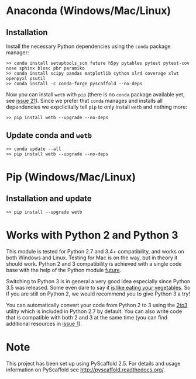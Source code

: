 

# Anaconda (Windows/Mac/Linux)

## Installation

Install the necessary Python dependencies using the ```conda``` package manager:

```
>> conda install setuptools_scm future h5py pytables pytest pytest-cov nose sphinx blosc pbr paramiko
>> conda install scipy pandas matplotlib cython xlrd coverage xlwt openpyxl psutil
>> conda install -c conda-forge pyscaffold --no-deps
```

Now you can install ```wetb``` with ```pip``` (there is no ```conda``` package
available yet, see [issue 21](toolbox/WindEnergyToolbox#21)).
Since we prefer that ```conda``` manages and installs all dependencies we
expclicitally tell ```pip``` to only install ```wetb``` and nothing more:

```
>> pip install wetb --upgrade --no-deps
```

## Update conda and ```wetb```

```
>> conda update --all
>> pip install wetb --upgrade --no-deps

```


# Pip (Windows/Mac/Linux)

## Installation and update

```
>> pip install --upgrade wetb
```


# Works with Python 2 and Python 3

This module is tested for Python 2.7 and 3.4+ compatibility, and works on both
Windows and Linux. Testing for Mac is on the way, but in theory it should work.
Python 2 and 3 compatibility is achieved with a single code base with the help
of the Python module [future](http://python-future.org/index.html).

Switching to Python 3 is in general a very good idea especially since Python 3.5
was released. Some even dare to say it
[is like eating your vegetables](http://nothingbutsnark.svbtle.com/porting-to-python-3-is-like-eating-your-vegetables).
So if you are still on Python 2, we would recommend you to give Python 3 a try!

You can automatically convert your code from Python 2 to 3 using the
[2to3](https://docs.python.org/2/library/2to3.html) utility which is included
in Python 2.7 by default. You can also write code that is compatible with both
2 and 3 at the same time (you can find additional resources in
[issue 1](https://gitlab.windenergy.dtu.dk/toolbox/WindEnergyToolbox/issues/1)).


# Note

This project has been set up using PyScaffold 2.5. For details and usage
information on PyScaffold see http://pyscaffold.readthedocs.org/.

